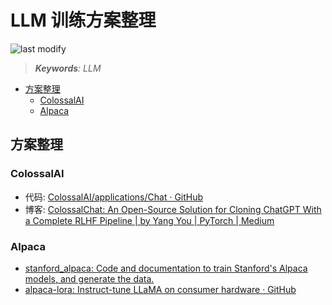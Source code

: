 LLM 训练方案整理
===
<!--START_SECTION:badge-->

![last modify](https://img.shields.io/static/v1?label=last%20modify&message=2025-07-08%2016%3A53%3A13&color=yellowgreen&style=flat-square)

<!--END_SECTION:badge-->
<!--info
top: false
hidden: false
-->

> ***Keywords**: LLM*

<!--START_SECTION:toc-->
- [方案整理](#方案整理)
    - [ColossalAI](#colossalai)
    - [Alpaca](#alpaca)
<!--END_SECTION:toc-->


## 方案整理

### ColossalAI
- 代码: [ColossalAI/applications/Chat · GitHub](https://github.com/hpcaitech/ColossalAI/tree/main/applications/Chat)
- 博客: [ColossalChat: An Open-Source Solution for Cloning ChatGPT With a Complete RLHF Pipeline | by Yang You | PyTorch | Medium](https://medium.com/pytorch/colossalchat-an-open-source-solution-for-cloning-chatgpt-with-a-complete-rlhf-pipeline-5edf08fb538b)

### Alpaca
- [stanford_alpaca: Code and documentation to train Stanford's Alpaca models, and generate the data.](https://github.com/tatsu-lab/stanford_alpaca)
- [alpaca-lora: Instruct-tune LLaMA on consumer hardware · GitHub](https://github.com/tloen/alpaca-lora#training-finetunepy)

